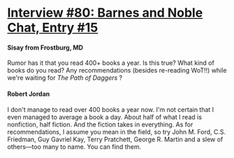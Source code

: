 # [Interview #80: Barnes and Noble Chat, Entry #15](https://www.theoryland.com/intvmain.php?i=80#15)

#### Sisay from Frostburg, MD

Rumor has it that you read 400+ books a year. Is this true? What kind of books do you read? Any recommendations (besides re-reading WoT!!) while we're waiting for
*The Path of Daggers*
?

#### Robert Jordan

I don't manage to read over 400 books a year now. I'm not certain that I even managed to average a book a day. About half of what I read is nonfiction, half fiction. And the fiction takes in everything. As for recommendations, I assume you mean in the field, so try John M. Ford, C.S. Friedman, Guy Gavriel Kay, Terry Pratchett, George R. Martin and a slew of others—too many to name. You can find them.

